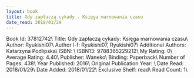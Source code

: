 ```yaml
---
layout: book
title: Gdy zapłaczą cykady - Księga marnowania czasu
date_read: 2018/01/29
---
```


Book Id: 37812742\ 
Title: Gdy zapłaczą cykady: Księga marnowania czasu\ 
Author: Ryukishi07\ 
Author l-f: Ryukishi07, Ryukishi07\ 
Additional Authors: Katarzyna Podlipska\ 
ISBN: \ 
ISBN13: 9788365229212\ 
My Rating: 0\ 
Average Rating: 4.40\ 
Publisher: Waneko\ 
Binding: Paperback\ 
Number of Pages: 438\ 
Year Published: 2016\ 
Original Publication Year: \ 
Date Read: 2018/01/29\ 
Date Added: 2018/01/22\ 
Exclusive Shelf: read\ 
Read Count: 1\ 

